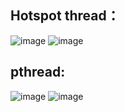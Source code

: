 ## Hotspot thread：
![image](https://user-images.githubusercontent.com/12244316/88048714-6a6ff600-cb86-11ea-8247-7e1d8d643776.png)
![image](https://user-images.githubusercontent.com/12244316/88048560-1ebd4c80-cb86-11ea-9e06-cf4b4c80742f.png)

## pthread:
![image](https://user-images.githubusercontent.com/12244316/88048814-94c1b380-cb86-11ea-9585-2828b25032e0.png)
![image](https://user-images.githubusercontent.com/12244316/88048908-bae75380-cb86-11ea-884c-982d5ee4bd32.png)
